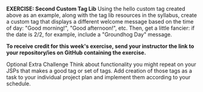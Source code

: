 **EXERCISE: Second Custom Tag Lib**
Using the hello custom tag created above as an example, along with the tag lib resources in the syllabus, create a custom tag that displays a different welcome message based on the time of day: "Good morning!", "Good afternoon!", etc. Then, get a little fancier: if the date is 2/2, for example, include a "Groundhog Day" message.

**To receive credit for this week's exercise, send your instructor the link to your repository/ies on GitHub containing the exercise.**

Optional Extra Challenge
Think about functionality you might repeat on your JSPs that makes a good tag or set of tags. Add creation of those tags as a task to your individual project plan and implement them according to your schedule.
